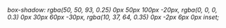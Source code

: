 *box-shadow: rgba(50, 50, 93, 0.25) 0px 50px 100px -20px, rgba(0, 0, 0, 0.3) 0px 30px 60px -30px, rgba(10, 37, 64, 0.35) 0px -2px 6px 0px inset;*
